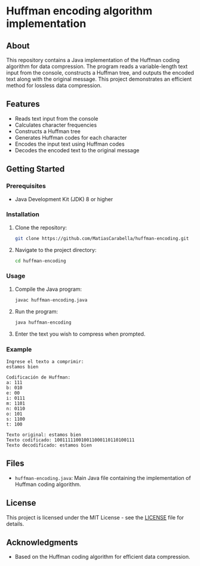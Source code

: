 # Huffman encoding algorithm implementation

## About

This repository contains a Java implementation of the Huffman coding algorithm for data compression. The program reads a variable-length text input from the console, constructs a Huffman tree, and outputs the encoded text along with the original message. This project demonstrates an efficient method for lossless data compression.

## Features

- Reads text input from the console
- Calculates character frequencies
- Constructs a Huffman tree
- Generates Huffman codes for each character
- Encodes the input text using Huffman codes
- Decodes the encoded text to the original message

## Getting Started

### Prerequisites

- Java Development Kit (JDK) 8 or higher

### Installation

1. Clone the repository:
    ```bash
    git clone https://github.com/MatiasCarabella/huffman-encoding.git
    ```
2. Navigate to the project directory:
    ```bash
    cd huffman-encoding
    ```

### Usage

1. Compile the Java program:
    ```bash
    javac huffman-encoding.java
    ```
2. Run the program:
    ```bash
    java huffman-encoding
    ```
3. Enter the text you wish to compress when prompted.

### Example
  ```
  Ingrese el texto a comprimir:
  estamos bien
  
  Codificación de Huffman:
  a: 111
  b: 010
  e: 00
  i: 0111
  m: 1101
  n: 0110
  o: 101
  s: 1100
  t: 100
  
  Texto original: estamos bien
  Texto codificado: 100111110010011000110110100111
  Texto decodificado: estamos bien
  ```
## Files

- `huffman-encoding.java`: Main Java file containing the implementation of Huffman coding algorithm.

## License

This project is licensed under the MIT License - see the [LICENSE](LICENSE) file for details.

## Acknowledgments

- Based on the Huffman coding algorithm for efficient data compression.
